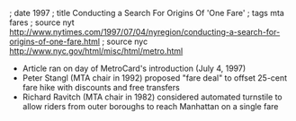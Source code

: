 ; date 1997
; title Conducting a Search For Origins Of 'One Fare'
; tags mta fares
; source nyt http://www.nytimes.com/1997/07/04/nyregion/conducting-a-search-for-origins-of-one-fare.html
; source nyc http://www.nyc.gov/html/misc/html/metro.html

- Article ran on day of MetroCard's introduction (July 4, 1997)
- Peter Stangl (MTA chair in 1992) proposed "fare deal" to offset 25-cent fare hike with discounts and free transfers
- Richard Ravitch (MTA chair in 1982) considered automated turnstile to allow riders from outer boroughs to reach Manhattan on a single fare
